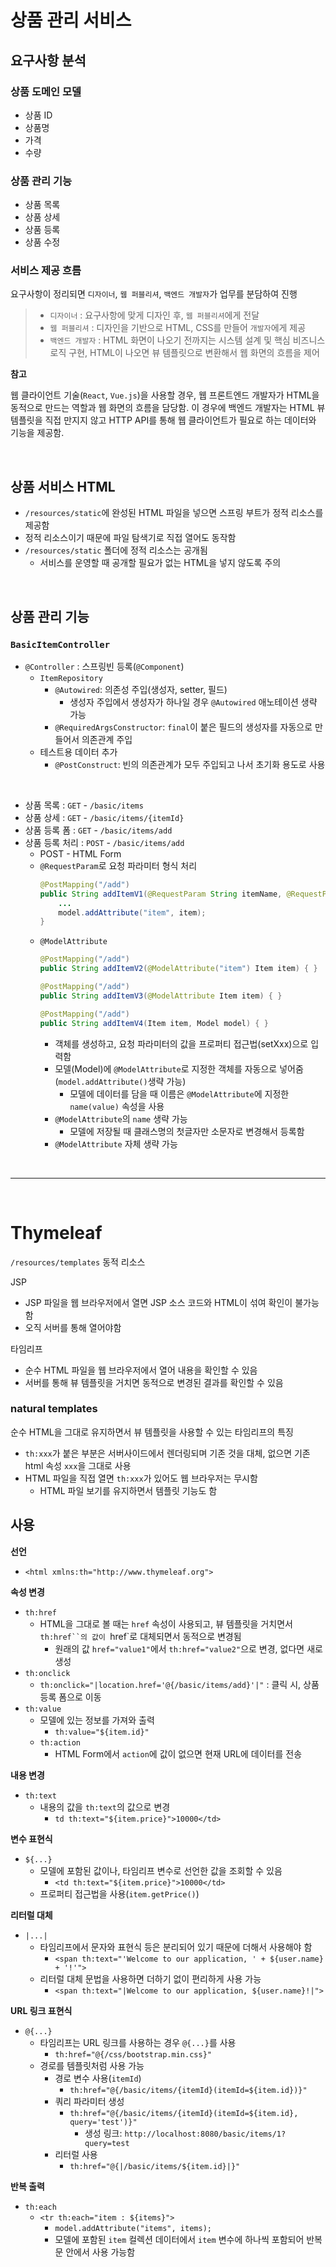 # 상품 관리 서비스 


## 요구사항 분석

### 상품 도메인 모델
- 상품 ID
- 상품명
- 가격
- 수량

### 상품 관리 기능
- 상품 목록
- 상품 상세
- 상품 등록
- 상품 수정

### 서비스 제공 흐름
요구사항이 정리되면 `디자이너`, `웹 퍼블리셔`, `백엔드 개발자`가 업무를 분담하여 진행
> - `디자이너` : 요구사항에 맞게 디자인 후, `웹 퍼블리셔`에게 전달
> - `웹 퍼블리셔` : 디자인을 기반으로 HTML, CSS를 만들어 `개발자`에게 제공
> - `백엔드 개발자` : HTML 화면이 나오기 전까지는 시스템 설계 및 핵심 비즈니스 로직 구현, HTML이 나오면 뷰 템플릿으로 변환해서 웹 화면의 흐름을 제어

**참고**

웹 클라이언트 기술(`React`, `Vue.js`)을 사용할 경우, 웹 프론트엔드 개발자가 HTML을 동적으로 만드는 역할과 웹 화면의
흐름을 담당함. 이 경우에 백엔드 개발자는 HTML 뷰 템플릿을 직접 만지지 않고 HTTP API를 통해 웹 클라이언트가 필요로 하는 데이터와 기능을 제공함.

<br/>

## 상품 서비스 HTML

- `/resources/static`에 완성된 HTML 파일을 넣으면 스프링 부트가 정적 리소스를 제공함
- 정적 리소스이기 때문에 파일 탐색기로 직접 열어도 동작함
- `/resources/static` 폴더에 정적 리소스는 공개됨
  - 서비스를 운영할 때 공개할 필요가 없는 HTML을 넣지 않도록 주의


<br/>

## 상품 관리 기능

### `BasicItemController`

- `@Controller` : 스프링빈 등록(`@Component`)
  - `ItemRepository`
    - `@Autowired`: 의존성 주입(생성자, setter, 필드)
      - 생성자 주입에서 생성자가 하나일 경우 `@Autowired` 애노테이션 생략 가능
    - `@RequiredArgsConstructor`: `final`이 붙은 필드의 생성자를 자동으로 만들어서 의존관계 주입
  - 테스트용 데이터 추가
    - `@PostConstruct`: 빈의 의존관계가 모두 주입되고 나서 초기화 용도로 사용

<br/>  
  
- 상품 목록 : `GET` - `/basic/items`
- 상품 상세 : `GET` - `/basic/items/{itemId}`
- 상품 등록 폼 : `GET` - `/basic/items/add`
- 상품 등록 처리 : `POST` - `/basic/items/add`
  - POST - HTML Form
  - `@RequestParam`로 요청 파라미터 형식 처리
      ```java
      @PostMapping("/add")
      public String addItemV1(@RequestParam String itemName, @RequestParam int price, @RequestParam Integer quantity, Model model) {
          ...  
          model.addAttribute("item", item);
      }
      ```
  - `@ModelAttribute`
    ```java
    @PostMapping("/add")
    public String addItemV2(@ModelAttribute("item") Item item) { }
    
    @PostMapping("/add")
    public String addItemV3(@ModelAttribute Item item) { }
    
    @PostMapping("/add")
    public String addItemV4(Item item, Model model) { }
    ```
    - 객체를 생성하고, 요청 파라미터의 값을 프로퍼티 접근법(setXxx)으로 입력함
    - 모델(Model)에 `@ModelAttribute`로 지정한 객체를 자동으로 넣어줌 (`model.addAttribute()`생략 가능)
      - 모델에 데이터를 담을 때 이름은 `@ModelAttribute`에 지정한 `name(value)` 속성을 사용
    - `@ModelAttribute`의 `name` 생략 가능
      - 모델에 저장될 때 클래스명의 첫글자만 소문자로 변경해서 등록함
    - `@ModelAttribute` 자체 생략 가능




<br/>

---

<br/>

# Thymeleaf

`/resources/templates` 동적 리소스

JSP
- JSP 파일을 웹 브라우저에서 열면 JSP 소스 코드와 HTML이 섞여 확인이 불가능함
- 오직 서버를 통해 열어야함

타임리프
- 순수 HTML 파일을 웹 브라우저에서 열어 내용을 확인할 수 있음
- 서버를 통해 뷰 템플릿을 거치면 동적으로 변경된 결과를 확인할 수 있음

### **natural templates**

순수 HTML을 그대로 유지하면서 뷰 템플릿을 사용할 수 있는 타임리프의 특징
- `th:xxx`가 붙은 부분은 서버사이드에서 렌더링되며 기존 것을 대체, 없으면 기존 html 속성 `xxx`을 그대로 사용
- HTML 파일을 직접 열면 `th:xxx`가 있어도 웹 브라우저는 무시함
  - HTML 파일 보기를 유지하면서 템플릿 기능도 함

## 사용

**선언** 
- `<html xmlns:th="http://www.thymeleaf.org">`

**속성 변경**
- `th:href`
  - HTML을 그대로 볼 때는 `href` 속성이 사용되고, 뷰 템플릿을 거치면서 `th:href``의 값이 `href`로 대체되면서 동적으로 변경됨
    - 원래의 값 `href="value1"`에서 `th:href="value2"`으로 변경, 없다면 새로 생성
- `th:onclick`
  - `th:onclick="|location.href='@{/basic/items/add}'|"` : 클릭 시, 상품 등록 폼으로 이동
- `th:value`
  - 모델에 있는 정보를 가져와 출력
    - `th:value="${item.id}"`
  - `th:action`
    - HTML Form에서 `action`에 값이 없으면 현재 URL에 데이터를 전송

**내용 변경**
- `th:text`
  - 내용의 값을 `th:text`의 값으로 변경
    - `td th:text="${item.price}">10000</td>`

**변수 표현식**
- `${...}`
  - 모델에 포함된 값이나, 타임리프 변수로 선언한 값을 조회할 수 있음
    - `<td th:text="${item.price}">10000</td>`
  - 프로퍼티 접근법을 사용(`item.getPrice()`)

**리터럴 대체**
- `|...|`
  - 타임리프에서 문자와 표현식 등은 분리되어 있기 때문에 더해서 사용해야 함
    - `<span th:text="'Welcome to our application, ' + ${user.name} + '!'">`
  - 리터럴 대체 문법을 사용하면 더하기 없이 편리하게 사용 가능
    - `<span th:text="|Welcome to our application, ${user.name}!|">`

**URL 링크 표현식**
- `@{...}`
  - 타임리프는 URL 링크를 사용하는 경우 `@{...}`를 사용
    - `th:href="@{/css/bootstrap.min.css}"`
  - 경로를 템플릿처럼 사용 가능
    - 경로 변수 사용(`itemId`)
      - `th:href="@{/basic/items/{itemId}(itemId=${item.id})}"`
    - 쿼리 파라미터 생성
      - `th:href="@{/basic/items/{itemId}(itemId=${item.id}, query='test')}"`
        - 생성 링크: `http://localhost:8080/basic/items/1?query=test`
    - 리터럴 사용
      - `th:href="@{|/basic/items/${item.id}|}"`
  

**반복 출력**
- `th:each`
  - `<tr th:each="item : ${items}">`
    - `model.addAttribute("items", items);`
    - 모델에 포함된 `item` 컬렉션 데이터에서 `item` 변수에 하나씩 포함되어 반복문 안에서 사용 가능함

